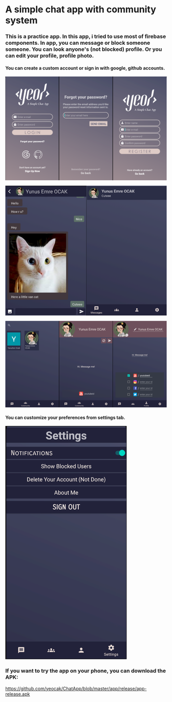 # A simple chat app with community system

### This is a practice app. In this app, i tried to use most of firebase components. In app, you can message or block someone someone. You can look anyone's (not blocked) profile. Or you can edit your profile, profile photo.

#### You can create a custom account or sign in with google, github accounts. 

![](https://github.com/yeocak/ChatApp/blob/master/github_images/WelcomeActivities.png)

![](https://github.com/yeocak/ChatApp/blob/master/github_images/MessageActivities.png)

![](https://github.com/yeocak/ChatApp/blob/master/github_images/CommunityFragments.png)

#### You can customize your preferences from settings tab.

![](https://github.com/yeocak/ChatApp/blob/master/github_images/SettingsFragment.png)

### If you want to try the app on your phone, you can download the APK: 
  https://github.com/yeocak/ChatApp/blob/master/app/release/app-release.apk
